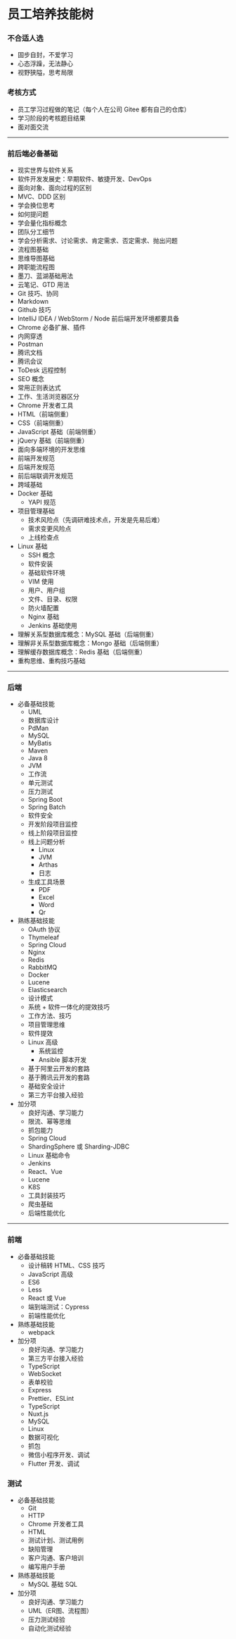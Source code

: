 
# 员工培养技能树

### 不合适人选

- 固步自封，不爱学习
- 心态浮躁，无法静心
- 视野狭隘，思考局限

### 考核方式

- 员工学习过程做的笔记（每个人在公司 Gitee 都有自己的仓库）
- 学习阶段的考核题目结果
- 面对面交流

-------------------------------------------------------------------

### 前后端必备基础

- 现实世界与软件关系
- 软件开发发展史：早期软件、敏捷开发、DevOps
- 面向对象、面向过程的区别
- MVC、DDD 区别
- 学会换位思考
- 如何提问题
- 学会量化指标概念
- 团队分工细节
- 学会分析需求、讨论需求、肯定需求、否定需求、抛出问题
- 流程图基础
- 思维导图基础
- 跨职能流程图
- 墨刀、蓝湖基础用法
- 云笔记、GTD 用法
- Git 技巧、协同
- Markdown
- Github 技巧
- IntelliJ IDEA / WebStorm / Node 前后端开发环境都要具备
- Chrome 必备扩展、插件
- 内网穿透
- Postman
- 腾讯文档
- 腾讯会议
- ToDesk 远程控制
- SEO 概念
- 常用正则表达式
- 工作、生活浏览器区分
- Chrome 开发者工具
- HTML（前端侧重）
- CSS（前端侧重）
- JavaScript 基础（前端侧重）
- jQuery 基础（前端侧重）
- 面向多端环境的开发思维
- 前端开发规范
- 后端开发规范
- 前后端联调开发规范
- 跨域基础
- Docker 基础
    - YAPI 规范
- 项目管理基础
    - 技术风险点（先调研难技术点，开发是先易后难）
    - 需求变更风险点
    - 上线检查点
- Linux 基础
    - SSH 概念
    - 软件安装
    - 基础软件环境
    - VIM 使用
    - 用户、用户组
    - 文件、目录、权限
    - 防火墙配置
    - Nginx 基础
    - Jenkins 基础使用
- 理解关系型数据库概念：MySQL 基础（后端侧重）
- 理解非关系型数据库概念：Mongo 基础（后端侧重）
- 理解缓存数据库概念：Redis 基础（后端侧重）
- 重构思维、重构技巧基础

-------------------------------------------------------------------


### 后端

- 必备基础技能
    - UML
    - 数据库设计
    - PdMan
    - MySQL
    - MyBatis
    - Maven
    - Java 8
    - JVM
    - 工作流
    - 单元测试
    - 压力测试
    - Spring Boot
    - Spring Batch
    - 软件安全
    - 开发阶段项目监控
    - 线上阶段项目监控
    - 线上问题分析
        - Linux
        - JVM
        - Arthas
        - 日志
    - 生成工具场景
        - PDF
        - Excel
        - Word
        - Qr
- 熟练基础技能
    - OAuth 协议
    - Thymeleaf
    - Spring Cloud
    - Nginx
    - Redis
    - RabbitMQ
    - Docker
    - Lucene
    - Elasticsearch
    - 设计模式
    - 系统 + 软件一体化的提效技巧
    - 工作方法、技巧
    - 项目管理思维
    - 软件提效
    - Linux 高级
        - 系统监控
        - Ansible 脚本开发
    - 基于阿里云开发的套路
    - 基于腾讯云开发的套路
    - 基础安全设计
    - 第三方平台接入经验
- 加分项
    - 良好沟通、学习能力
    - 限流、幂等思维
    - 抓包能力
    - Spring Cloud
    - ShardingSphere 或 Sharding-JDBC
    - Linux 基础命令
    - Jenkins
    - React、Vue
    - Lucene
    - K8S
    - 工具封装技巧
    - 爬虫基础
    - 后端性能优化





-------------------------------------------------------------------

### 前端

- 必备基础技能
    - 设计稿转 HTML、CSS 技巧
    - JavaScript 高级
    - ES6
    - Less
    - React 或 Vue
    - 端到端测试：Cypress
    - 前端性能优化
- 熟练基础技能
    - webpack
- 加分项
    - 良好沟通、学习能力
    - 第三方平台接入经验
    - TypeScript
    - WebSocket
    - 表单校验
    - Express
    - Prettier、ESLint
    - TypeScript
    - Nuxt.js
    - MySQL
    - Linux
    - 数据可视化
    - 抓包
    - 微信小程序开发、调试
    - Flutter 开发、调试


### 测试

- 必备基础技能
    - Git
    - HTTP
    - Chrome 开发者工具
    - HTML
    - 测试计划、测试用例
    - 缺陷管理
    - 客户沟通、客户培训
    - 编写用户手册
- 熟练基础技能
    - MySQL 基础 SQL
- 加分项
    - 良好沟通、学习能力
    - UML（ER图、流程图）
    - 压力测试经验
    - 自动化测试经验